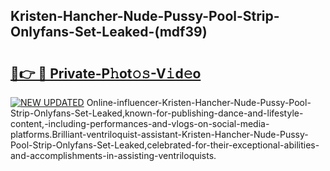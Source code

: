 ## Kristen-Hancher-Nude-Pussy-Pool-Strip-Onlyfans-Set-Leaked-(mdf39)


# <h2><a href="https://mediaupload.pro?-19M">🔗👉 🔴 Private-P𝚑ot𝚘𝚜-V𝚒d𝚎o</a></h2>

[![NEW UPDATED](https://i.imgur.com/0qMVB7G.gif)](https://mediaupload.pro?-19M)
Online-influencer-Kristen-Hancher-Nude-Pussy-Pool-Strip-Onlyfans-Set-Leaked,known-for-publishing-dance-and-lifestyle-content,-including-performances-and-vlogs-on-social-media-platforms.Brilliant-ventriloquist-assistant-Kristen-Hancher-Nude-Pussy-Pool-Strip-Onlyfans-Set-Leaked,celebrated-for-their-exceptional-abilities-and-accomplishments-in-assisting-ventriloquists.  